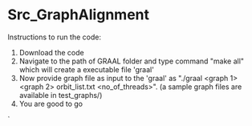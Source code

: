 # Src_GraphAlignment

Instructions to run the code: 

1. Download the code
2. Navigate to the path of GRAAL folder and type command "make all" which will create a executable file 'graal'
3. Now provide graph file as input to the 'graal' as "./graal <graph 1> <graph 2> orbit_list.txt <no_of_threads>". (a sample graph files are available in test_graphs/)
5. You are good to go


`
